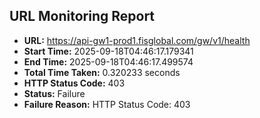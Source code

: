 ## URL Monitoring Report

- **URL:** https://api-gw1-prod1.fisglobal.com/gw/v1/health
- **Start Time:** 2025-09-18T04:46:17.179341
- **End Time:** 2025-09-18T04:46:17.499574
- **Total Time Taken:** 0.320233 seconds
- **HTTP Status Code:** 403
- **Status:** Failure
- **Failure Reason:** HTTP Status Code: 403
